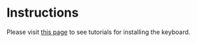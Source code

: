 # Instructions

Please visit [this page](https://bbheb.github.io/HebrewKeyboard/index.html) to see tutorials for installing the keyboard.
